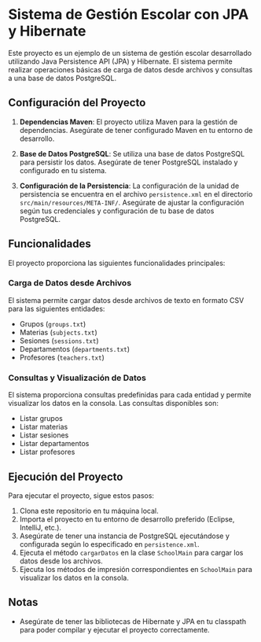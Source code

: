 # Sistema de Gestión Escolar con JPA y Hibernate

Este proyecto es un ejemplo de un sistema de gestión escolar desarrollado utilizando Java Persistence API (JPA) y Hibernate. El sistema permite realizar operaciones básicas de carga de datos desde archivos y consultas a una base de datos PostgreSQL.

## Configuración del Proyecto

1. **Dependencias Maven**: El proyecto utiliza Maven para la gestión de dependencias. Asegúrate de tener configurado Maven en tu entorno de desarrollo.

2. **Base de Datos PostgreSQL**: Se utiliza una base de datos PostgreSQL para persistir los datos. Asegúrate de tener PostgreSQL instalado y configurado en tu sistema.

3. **Configuración de la Persistencia**: La configuración de la unidad de persistencia se encuentra en el archivo `persistence.xml` en el directorio `src/main/resources/META-INF/`. Asegúrate de ajustar la configuración según tus credenciales y configuración de tu base de datos PostgreSQL.

## Funcionalidades

El proyecto proporciona las siguientes funcionalidades principales:

### Carga de Datos desde Archivos

El sistema permite cargar datos desde archivos de texto en formato CSV para las siguientes entidades:

- Grupos (`groups.txt`)
- Materias (`subjects.txt`)
- Sesiones (`sessions.txt`)
- Departamentos (`departments.txt`)
- Profesores (`teachers.txt`)

### Consultas y Visualización de Datos

El sistema proporciona consultas predefinidas para cada entidad y permite visualizar los datos en la consola. Las consultas disponibles son:

- Listar grupos
- Listar materias
- Listar sesiones
- Listar departamentos
- Listar profesores

## Ejecución del Proyecto

Para ejecutar el proyecto, sigue estos pasos:

1. Clona este repositorio en tu máquina local.
2. Importa el proyecto en tu entorno de desarrollo preferido (Eclipse, IntelliJ, etc.).
3. Asegúrate de tener una instancia de PostgreSQL ejecutándose y configurada según lo especificado en `persistence.xml`.
4. Ejecuta el método `cargarDatos` en la clase `SchoolMain` para cargar los datos desde los archivos.
5. Ejecuta los métodos de impresión correspondientes en `SchoolMain` para visualizar los datos en la consola.

## Notas

- Asegúrate de tener las bibliotecas de Hibernate y JPA en tu classpath para poder compilar y ejecutar el proyecto correctamente.
